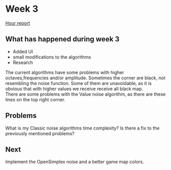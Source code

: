 # Week 3  

[Hour report](https://github.com/uberballo/MapGenerator/blob/master/documentation/hour_report.md)

## What has happened during week 3   

* Added UI
* small modifications to the algorithms
* Research

The current algorithms have some problems with higher octaves,frequencies and/or amplitude. Sometimes the corner are black, not resembling the noise function. Some of them are unavoidable, as it is obvious that with higher values we receive receive all black map.  
There are some problems with the Value noise algorithm, as there are these lines on the top right corner.  


## Problems  
What is my Classic noise algorithms time complexity? Is there a fix to the previously mentioned problems?  

## Next 
Implement the OpenSimplex noise and a better game map colors.  
